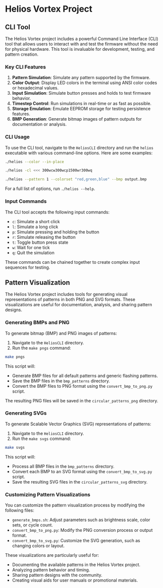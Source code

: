 # Helios Vortex Project

## CLI Tool

The Helios Vortex project includes a powerful Command Line Interface (CLI) tool that allows users to interact with and test the firmware without the need for physical hardware. This tool is invaluable for development, testing, and pattern creation.

### Key CLI Features

1. **Pattern Simulation**: Simulate any pattern supported by the firmware.
2. **Color Output**: Display LED colors in the terminal using ANSI color codes or hexadecimal values.
3. **Input Simulation**: Simulate button presses and holds to test firmware behavior.
4. **Timestep Control**: Run simulations in real-time or as fast as possible.
5. **Storage Emulation**: Emulate EEPROM storage for testing persistence features.
6. **BMP Generation**: Generate bitmap images of pattern outputs for documentation or analysis.

### CLI Usage

To use the CLI tool, navigate to the `HeliosCLI` directory and run the `helios` executable with various command-line options. Here are some examples:

```bash
./helios --color --in-place
```

```bash
./helios -cl <<< 300wcw300wcp1500wr300wq
```

```bash
./helios --pattern 1 --colorset "red,green,blue" --bmp output.bmp
```

For a full list of options, run `./helios --help`.

### Input Commands

The CLI tool accepts the following input commands:

- `c`: Simulate a short click
- `l`: Simulate a long click
- `p`: Simulate pressing and holding the button
- `r`: Simulate releasing the button
- `t`: Toggle button press state
- `w`: Wait for one tick
- `q`: Quit the simulation

These commands can be chained together to create complex input sequences for testing.

## Pattern Visualization

The Helios Vortex project includes tools for generating visual representations of patterns in both PNG and SVG formats. These visualizations are useful for documentation, analysis, and sharing pattern designs.

### Generating BMPs and PNG

To generate bitmap (BMP) and PNG images of patterns:

1. Navigate to the `HeliosCLI` directory.
2. Run the `make pngs` command:

```bash
make pngs
```

This script will:

- Generate BMP files for all default patterns and generic flashing patterns.
- Save the BMP files in the `bmp_patterns` directory.
- Convert the BMP files to PNG format using the `convert_bmp_to_png.py` script.

The resulting PNG files will be saved in the `circular_patterns_png` directory.

### Generating SVGs

To generate Scalable Vector Graphics (SVG) representations of patterns:

1. Navigate to the `HeliosCLI` directory.
2. Run the `make svgs` command:

```bash
make svgs
```

This script will:

- Process all BMP files in the `bmp_patterns` directory.
- Convert each BMP to an SVG format using the `convert_bmp_to_svg.py` script.
- Save the resulting SVG files in the `circular_patterns_svg` directory.

### Customizing Pattern Visualizations

You can customize the pattern visualization process by modifying the following files:

- `generate_bmps.sh`: Adjust parameters such as brightness scale, color sets, or cycle count.
- `convert_bmp_to_png.py`: Modify the PNG conversion process or output format.
- `convert_bmp_to_svg.py`: Customize the SVG generation, such as changing colors or layout.

These visualizations are particularly useful for:

- Documenting the available patterns in the Helios Vortex project.
- Analyzing pattern behavior and timing.
- Sharing pattern designs with the community.
- Creating visual aids for user manuals or promotional materials.